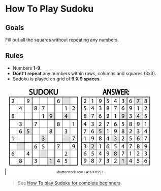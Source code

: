 # How To Play Sudoku

## Goals

Fill out all the squares without repeating any numbers.

## Rules

- Numbers **1-9**.
- **Dont't repeat** any numbers within rows, columns and squares (3x3).
- Sudoku is played on grid of **9 X 9 spaces**.

![Sudoku](./sudoku.webp)

> See [How To play Sudoku for complete beginners](https://sudoku.com/how-to-play/sudoku-rules-for-complete-beginners/)
